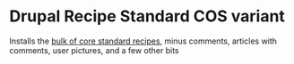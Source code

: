 # Drupal Recipe Standard COS variant

Installs the [bulk of core standard recipes](https://git.drupalcode.org/project/drupal/-/tree/11.x/core/recipes), minus comments, articles with comments, user pictures, and a few other bits
